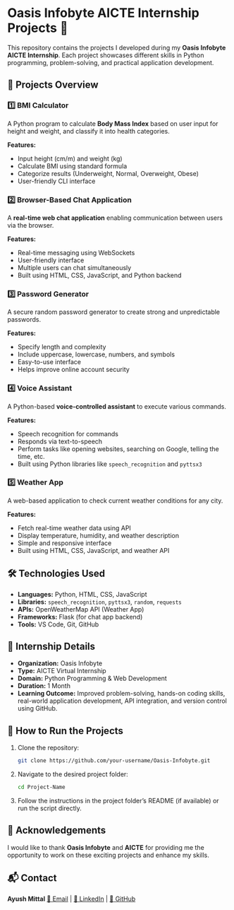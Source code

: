 # Oasis Infobyte AICTE Internship Projects 🚀

This repository contains the projects I developed during my **Oasis Infobyte AICTE Internship**.
Each project showcases different skills in Python programming, problem-solving, and practical application development.

## 📂 Projects Overview

### 1️⃣ BMI Calculator

A Python program to calculate **Body Mass Index** based on user input for height and weight, and classify it into health categories.

**Features:**

* Input height (cm/m) and weight (kg)
* Calculate BMI using standard formula
* Categorize results (Underweight, Normal, Overweight, Obese)
* User-friendly CLI interface



### 2️⃣ Browser-Based Chat Application

A **real-time web chat application** enabling communication between users via the browser.

**Features:**

* Real-time messaging using WebSockets
* User-friendly interface
* Multiple users can chat simultaneously
* Built using HTML, CSS, JavaScript, and Python backend

### 3️⃣ Password Generator

A secure random password generator to create strong and unpredictable passwords.

**Features:**

* Specify length and complexity
* Include uppercase, lowercase, numbers, and symbols
* Easy-to-use interface
* Helps improve online account security

### 4️⃣ Voice Assistant

A Python-based **voice-controlled assistant** to execute various commands.

**Features:**

* Speech recognition for commands
* Responds via text-to-speech
* Perform tasks like opening websites, searching on Google, telling the time, etc.
* Built using Python libraries like `speech_recognition` and `pyttsx3`

### 5️⃣ Weather App

A web-based application to check current weather conditions for any city.

**Features:**

* Fetch real-time weather data using API
* Display temperature, humidity, and weather description
* Simple and responsive interface
* Built using HTML, CSS, JavaScript, and weather API

## 🛠️ Technologies Used

* **Languages:** Python, HTML, CSS, JavaScript
* **Libraries:** `speech_recognition`, `pyttsx3`, `random`, `requests`
* **APIs:** OpenWeatherMap API (Weather App)
* **Frameworks:** Flask (for chat app backend)
* **Tools:** VS Code, Git, GitHub

## 📜 Internship Details

* **Organization:** Oasis Infobyte
* **Type:** AICTE Virtual Internship
* **Domain:** Python Programming & Web Development
* **Duration:** 1 Month
* **Learning Outcome:** Improved problem-solving, hands-on coding skills, real-world application development, API integration, and version control using GitHub.

## 📌 How to Run the Projects

1. Clone the repository:

   ```bash
   git clone https://github.com/your-username/Oasis-Infobyte.git
   ```
2. Navigate to the desired project folder:

   ```bash
   cd Project-Name
   ```
3. Follow the instructions in the project folder’s README (if available) or run the script directly.


## 🤝 Acknowledgements

I would like to thank **Oasis Infobyte** and **AICTE** for providing me the opportunity to work on these exciting projects and enhance my skills.


## 📬 Contact

**Ayush Mittal**
[📧 Email](mailto:ayushmittal0456@gmail.com) | [💼 LinkedIn](www.linkedin.com/in/ayush-mittal-741946313) | [🔗 GitHub](https://github.com/Ayush-Mittal0405)
